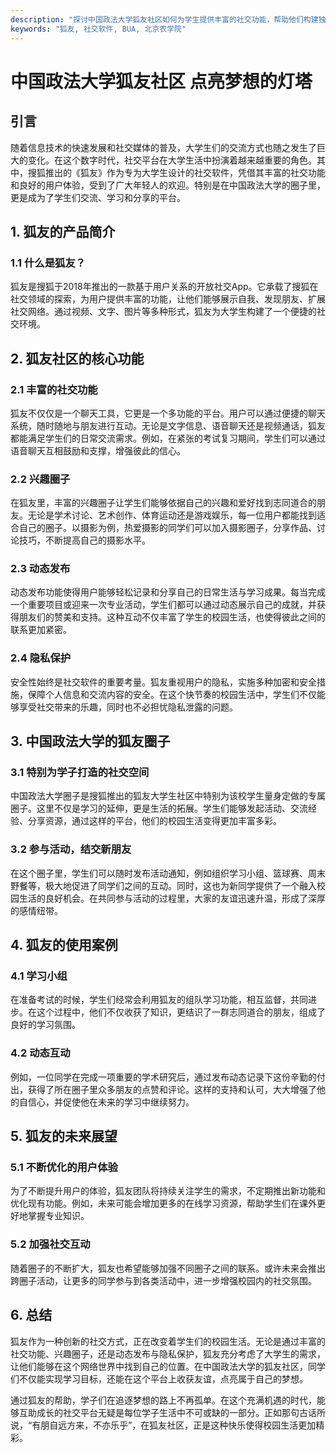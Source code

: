 ```yaml
---
description: "探讨中国政法大学狐友社区如何为学生提供丰富的社交功能，帮助他们构建独特的线上校园社区。"
keywords: "狐友, 社交软件, BUA, 北京农学院"
---
```

# 中国政法大学狐友社区 点亮梦想的灯塔

## 引言

随着信息技术的快速发展和社交媒体的普及，大学生们的交流方式也随之发生了巨大的变化。在这个数字时代，社交平台在大学生活中扮演着越来越重要的角色。其中，搜狐推出的《狐友》作为专为大学生设计的社交软件，凭借其丰富的社交功能和良好的用户体验，受到了广大年轻人的欢迎。特别是在中国政法大学的圈子里，更是成为了学生们交流、学习和分享的平台。

## 1. 狐友的产品简介

### 1.1 什么是狐友？

狐友是搜狐于2018年推出的一款基于用户关系的开放社交App。它承载了搜狐在社交领域的探索，为用户提供丰富的功能，让他们能够展示自我、发现朋友、扩展社交网络。通过视频、文字、图片等多种形式，狐友为大学生构建了一个便捷的社交环境。

## 2. 狐友社区的核心功能

### 2.1 丰富的社交功能

狐友不仅仅是一个聊天工具，它更是一个多功能的平台。用户可以通过便捷的聊天系统，随时随地与朋友进行互动。无论是文字信息、语音聊天还是视频通话，狐友都能满足学生们的日常交流需求。例如，在紧张的考试复习期间，学生们可以通过语音聊天互相鼓励和支撑，增强彼此的信心。

### 2.2 兴趣圈子

在狐友里，丰富的兴趣圈子让学生们能够依据自己的兴趣和爱好找到志同道合的朋友。无论是学术讨论、艺术创作、体育运动还是游戏娱乐，每一位用户都能找到适合自己的圈子。以摄影为例，热爱摄影的同学们可以加入摄影圈子，分享作品、讨论技巧，不断提高自己的摄影水平。

### 2.3 动态发布

动态发布功能使得用户能够轻松记录和分享自己的日常生活与学习成果。每当完成一个重要项目或迎来一次专业活动，学生们都可以通过动态展示自己的成就，并获得朋友们的赞美和支持。这种互动不仅丰富了学生的校园生活，也使得彼此之间的联系更加紧密。

### 2.4 隐私保护

安全性始终是社交软件的重要考量。狐友重视用户的隐私，实施多种加密和安全措施，保障个人信息和交流内容的安全。在这个快节奏的校园生活中，学生们不仅能够享受社交带来的乐趣，同时也不必担忧隐私泄露的问题。

## 3. 中国政法大学的狐友圈子

### 3.1 特别为学子打造的社交空间

中国政法大学圈子是搜狐推出的狐友大学生社区中特别为该校学生量身定做的专属圈子。这里不仅是学习的延伸，更是生活的拓展。学生们能够发起活动、交流经验、分享资源，通过这样的平台，他们的校园生活变得更加丰富多彩。

### 3.2 参与活动，结交新朋友

在这个圈子里，学生们可以随时发布活动通知，例如组织学习小组、篮球赛、周末野餐等，极大地促进了同学们之间的互动。同时，这也为新同学提供了一个融入校园生活的良好机会。在共同参与活动的过程里，大家的友谊迅速升温，形成了深厚的感情纽带。

## 4. 狐友的使用案例

### 4.1 学习小组

在准备考试的时候，学生们经常会利用狐友的组队学习功能，相互监督，共同进步。在这个过程中，他们不仅收获了知识，更结识了一群志同道合的朋友，组成了良好的学习氛围。

### 4.2 动态互动

例如，一位同学在完成一项重要的学术研究后，通过发布动态记录下这份辛勤的付出，获得了所在圈子里众多朋友的点赞和评论。这样的支持和认可，大大增强了他的自信心，并促使他在未来的学习中继续努力。

## 5. 狐友的未来展望

### 5.1 不断优化的用户体验

为了不断提升用户的体验，狐友团队将持续关注学生的需求，不定期推出新功能和优化现有功能。例如，未来可能会增加更多的在线学习资源，帮助学生们在课外更好地掌握专业知识。

### 5.2 加强社交互动

随着圈子的不断扩大，狐友也希望能够加强不同圈子之间的联系。或许未来会推出跨圈子活动，让更多的同学参与到各类活动中，进一步增强校园内的社交氛围。

## 6. 总结

狐友作为一种创新的社交方式，正在改变着学生们的校园生活。无论是通过丰富的社交功能、兴趣圈子，还是动态发布与隐私保护，狐友充分考虑了大学生的需求，让他们能够在这个网络世界中找到自己的位置。在中国政法大学的狐友社区，同学们不仅能实现学习目标，还能在这个平台上收获友谊，点亮属于自己的梦想。

通过狐友的帮助，学子们在追逐梦想的路上不再孤单。在这个充满机遇的时代，能够互助成长的社交平台无疑是每位学子生活中不可或缺的一部分。正如那句古话所说，“有朋自远方来，不亦乐乎”，在狐友社区，正是这种快乐使得校园生活更加精彩。
